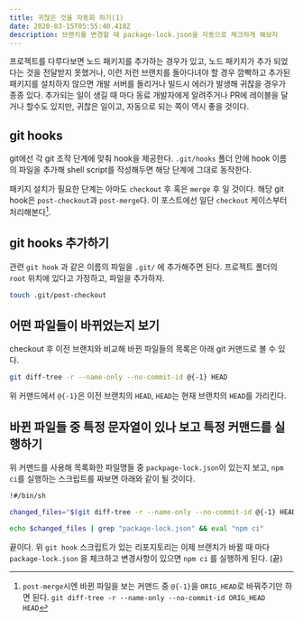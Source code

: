 ```yaml
---
title: 귀찮은 것을 자동화 하기(1)
date: 2020-03-15T05:55:40.418Z
description: 브랜치를 변경할 때 package-lock.json을 자동으로 체크하게 해보자
---
```

프로젝트를 다루다보면 노드 패키지를 추가하는 경우가 있고, 노드 패키지가 추가 되었다는 것을 전달받지 못했거나, 이런 저런 브랜치를 돌아다녀야 할 경우 깜빡하고 추가된 패키지를 설치하지 않으면 개발 서버를 돌리거나 빌드시 에러가 발생해 귀찮을 경우가 종종 있다. 추가되는 일이 생길 때 마다 동료 개발자에게 알려주거나 PR에 레이블을 달거나 할수도 있지만, 귀찮은 일이고, 자동으로 되는 쪽이 역시 좋을 것이다.

## git hooks
git에선 각 git 조작 단계에 맞춰 hook을 제공한다. `.git/hooks` 폴더 안에 hook 이름의 파일을 추가해 shell script를 작성해두면 해당 단계에 그대로 동작한다.

패키지 설치가 필요한 단계는 아마도 `checkout` 후 혹은 `merge` 후 일 것이다. 해당 git hook은 `post-checkout`과 `post-merge`다. 이 포스트에선 일단 `checkout` 케이스부터 처리해본다[^1].

## git hooks 추가하기
관련 `git hook` 과 같은 이름의 파일을 `.git/` 에 추가해주면 된다. 프로젝트 폴더의 `root` 위치에 있다고 가정하고, 파일을 추가하자.

```sh
touch .git/post-checkout
```

## 어떤 파일들이 바뀌었는지 보기

checkout 후 이전 브랜치와 비교해 바뀐 파일들의 목록은 아래 git 커맨드로 볼 수 있다.

```sh
git diff-tree -r --name-only --no-commit-id @{-1} HEAD
```

위 커맨드에서 `@{-1}`은 이전 브랜치의 `HEAD`, `HEAD`는 현재 브랜치의 `HEAD`를 가리킨다.

## 바뀐 파일들 중 특정 문자열이 있나 보고 특정 커맨드를 실행하기

위 커맨드를 사용해 목록화한 파일명들 중 `packpage-lock.json`이 있는지 보고, `npm ci`를 실행하는 스크립트를 짜보면 아래와 같이 될 것이다.

```sh
!#/bin/sh

changed_files="$(git diff-tree -r --name-only --no-commit-id @{-1} HEAD)"

echo $changed_files | grep "package-lock.json" && eval "npm ci"
```

끝이다. 위 `git hook` 스크립트가 있는 리포지토리는 이제 브랜치가 바뀔 때 마다 `package-lock.json` 을 체크하고 변경사항이 있으면 `npm ci` 를 실행하게 된다. (끝)

[^1]: `post-merge`시엔 바뀐 파일을 보는 커맨드 중 `@{-1}`을 `ORIG_HEAD`로 바꿔주기만 하면 된다. `git diff-tree -r --name-only --no-commit-id ORIG_HEAD HEAD`
